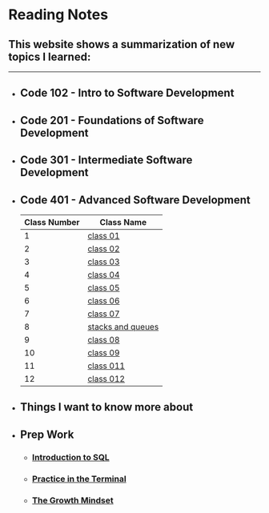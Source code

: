 # Reading Notes

## This website shows a summarization of new topics I learned:

---

- ## Code 102 - Intro to Software Development
- ## Code 201 - Foundations of Software Development
- ## Code 301 - Intermediate Software Development
- ## Code 401 - Advanced Software Development
  | Class Number | Class Name                                         |
  | ------------ | -------------------------------------------------- |
  | 1            | [class 01](/classes/class01.md)                    |
  | 2            | [class 02](/classes/class02.md)                    |
  | 3            | [class 03](/classes/class03.md)                    |
  | 4            | [class 04](/classes/class04.md)                    |
  | 5            | [class 05](/classes/class05.md)                    |
  | 6            | [class 06](/classes/class06.md)                    |
  | 7            | [class 07](/classes/class07.md)                    |
  | 8            | [stacks and queues](/classes/stacks-and-queues.md) |
  | 9            | [class 08](/classes/class08.md)                    |
  | 10           | [class 09](/classes/class09.md)                    |
  | 11           | [class 011](/classes/class11.md)                   |
  | 12           | [class 012](/classes/class12.md)                   |

* ## Things I want to know more about

- ## Prep Work
  - ### [Introduction to SQL](/SQL.md)
  - ### [Practice in the Terminal](/PracticeInTheTerminal.md)
  - ### [The Growth Mindset](/The%20Growth%20Mindset.md)
